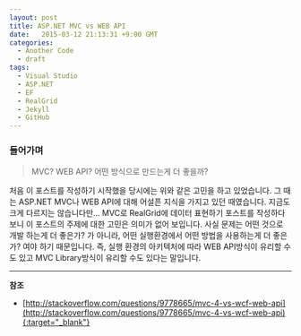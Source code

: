 ```yaml
---
layout: post
title: ASP.NET MVC vs WEB API
date:   2015-03-12 21:13:31 +9:00 GMT
categories: 
  - Another Code
  - draft
tags: 
  - Visual Studio
  - ASP.NET
  - EF
  - RealGrid
  - Jekyll
  - GitHub
---
```


### 들어가며

> MVC? WEB API? 어떤 방식으로 만드는게 더 좋을까?

처음 이 포스트를 작성하기 시작했을 당시에는 위와 같은 고민을 하고 있었습니다. 그 때는 ASP.NET MVC나 WEB API에 대해 어설픈 지식을 가지고 있던 때였습니다. 지금도 크게 다르지는 않습니다만...
MVC로 RealGrid에 데이터 표현하기 포스트를 작성하다 보니 이 포스트의 주제에 대한 고민은 의미가 없어 보입니다. 사실 문제는 어떤 것으로 개발 하는게 더 좋은가? 가 아니라, 어떤 실행환경에서 어떤 방법을 사용하는게 더 좋은가? 여야 하기 때문입니다. 즉, 실행 환경의 아키텍처에 따라 WEB API방식이 유리할 수도 있고 MVC Library방식이 유리할 수도 있다는 말입니다.


---
**참조**

* [http://stackoverflow.com/questions/9778665/mvc-4-vs-wcf-web-api](http://stackoverflow.com/questions/9778665/mvc-4-vs-wcf-web-api){:target="_blank"}